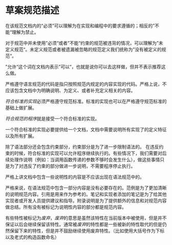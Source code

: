 # 草案规范描述

在该规范文档内的“必须”可以理解为在实现和编程中的要求遵循的；相反的”不能“理解为禁止。    

对于规范中并未使用”必须“或者”不能“约束的规范被违背的情况，可以理解为”未定义规范“。未定义规范或者被遗漏被忽略的规范定义我们统称为”没有被定义的规范“。  

”允许“这个词在文档内表示”可以“，也就是说你可以去这样做，但并不表示推荐这么做。  

严格遵守语言规范的代码是指只按照规范内规定的内容实现的代码。严格上说，不应该包含文档中为明确说明、为定义、或者补充定义相关的内容。  

*符合标准的实现*必须严格遵守规范标准。标准的实现也可以在严格遵守规范标准的基础上做扩展。

*符合规范的程序*就是接受一个符合标准的实现。

一个符合标准的实现必要提供给一个文档，文档中需要说明所有实现了的定义特征以及所有扩展。

除了语法部分还会包含约束部分，约束部分是为了进一步限制语法的。 在违反约束的时候，符合标准的实现可以允许程序继续执行的。有些情况下，我们需要对后续处理作说明（例如：当调用函数传递的参数不够时会发生什么），做这些事情只是为了对违反了约束的部分做进一步说明，不需要程序停止执行。

严格上讲文档中包含一些说明性的内容是不应该出现在语法规范中的。

严格来说，在语法规范中包含一部分内容是没有必要存在的。范例是为了更加清晰的说明规范内容。引用是用来作为参考的。笔记和实现者添加的笔记是为了给其他实现者或开发人员提供建议和指导。附录说明是为了提供额外的信息和对规范内容做总结。所有没有被标记为说明性内容的部分都是规范内容。

有些特性被标记为*废弃*，*废弃*的意思是虽然该特性在当前版本中被使用，但是并不保证以后会继续保留该特性。通常被*废弃*的特性都是一些被新的特性取代的但是仍然保留下来的特性，但是并不鼓励继续使用废弃特性。（比如使用大括号作为下标以及老式的构造函数命名）